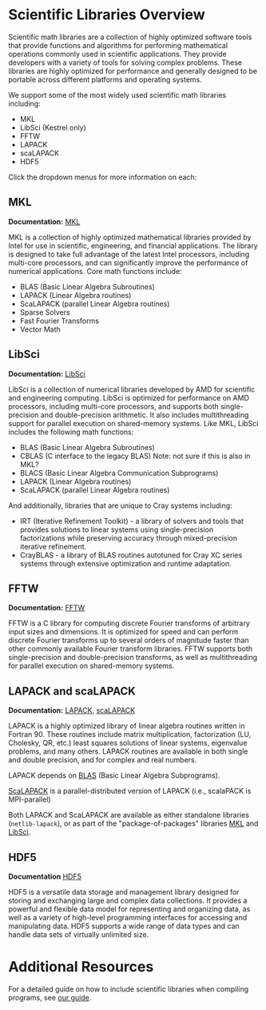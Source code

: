 # Scientific Libraries Overview

Scientific math libraries are a collection of highly optimized software tools that provide functions and algorithms for performing mathematical operations commonly used in scientific applications. They provide developers with a variety of tools for solving complex problems. These libraries are highly optimized for performance and generally designed to be portable across different platforms and operating systems. 

We support some of the most widely used scientific math libraries including:

* MKL 
* LibSci (Kestrel only)
* FFTW 
* LAPACK
* scaLAPACK
* HDF5 

Click the dropdown menus for more information on each:

## MKL
**Documentation:** [MKL](https://www.intel.com/content/www/us/en/developer/tools/oneapi/onemkl-documentation.html)

MKL is a collection of highly optimized mathematical libraries provided by Intel for use in scientific, engineering, and financial applications. The library is designed to take full advantage of the latest Intel processors, including multi-core processors, and can significantly improve the performance of numerical applications. Core math functions include: 

* BLAS (Basic Linear Algebra Subroutines) 
* LAPACK (Linear Algebra routines) 
* ScaLAPACK (parallel Linear Algebra routines) 
* Sparse Solvers 
* Fast Fourier Transforms 
* Vector Math 

## LibSci

**Documentation:** [LibSci](https://support.hpe.com/hpesc/public/docDisplay?docId=a00115110en_us&docLocale=en_US&page=Cray_Scientific_and_Math_Libraries_CSML_.html)

LibSci is a collection of numerical libraries developed by AMD for scientific and engineering computing. LibSci is optimized for performance on AMD processors, including multi-core processors, and supports both single-precision and double-precision arithmetic. It also includes multithreading support for parallel execution on shared-memory systems. Like MKL, LibSci includes the following math functions: 

* BLAS (Basic Linear Algebra Subroutines) 
* CBLAS (C interface to the legacy BLAS) Note: not sure if this is also in MKL? 
* BLACS (Basic Linear Algebra Communication Subprograms) 
* LAPACK (Linear Algebra routines) 
* ScaLAPACK (parallel Linear Algebra routines) 

And additionally, libraries that are unique to Cray systems including: 
* IRT (Iterative Refinement Toolkit) - a library of solvers and tools that provides solutions to linear systems using single-precision factorizations while preserving accuracy through mixed-precision iterative refinement. 
* CrayBLAS - a library of BLAS routines autotuned for Cray XC series systems through extensive optimization and runtime adaptation.  

## FFTW

**Documentation:** [FFTW](https://www.fftw.org/)

FFTW is a C library for computing discrete Fourier transforms of arbitrary input sizes and dimensions. It is optimized for speed and can perform discrete Fourier transforms up to several orders of magnitude faster than other commonly available Fourier transform libraries. FFTW supports both single-precision and double-precision transforms, as well as multithreading for parallel execution on shared-memory systems.


## LAPACK and scaLAPACK

**Documentation:** [LAPACK](https://netlib.org/lapack/), [scaLAPACK](https://netlib.org/scalapack/)

LAPACK is a highly optimized library of linear algebra routines written in Fortran 90. These routines include matrix multiplication, factorization (LU, Cholesky, QR, etc.) least squares solutions of linear systems, eigenvalue problems, and many others. LAPACK routines are available in both single and double precision, and for complex and real numbers.

LAPACK depends on [BLAS](https://netlib.org/lapack/faq.html#_blas) (Basic Linear Algebra Subprograms).

[ScaLAPACK](https://netlib.org/scalapack/) is a parallel-distributed version of LAPACK (i.e., scalaPACK is MPI-parallel)

Both LAPACK and ScaLAPACK are available as either standalone libraries (`netlib-lapack`), or as part of the "package-of-packages" libraries [MKL](mkl.md) and [LibSci](libsci.md).

## HDF5

**Documentation** [HDF5](https://portal.hdfgroup.org/display/HDF5/HDF5)

HDF5 is a versatile data storage and management library designed for storing and exchanging large and complex data collections. It provides a powerful and flexible data model for representing and organizing data, as well as a variety of high-level programming interfaces for accessing and manipulating data. HDF5 supports a wide range of data types and can handle data sets of virtually unlimited size.

# Additional Resources

For a detailed guide on how to include scientific libraries when compiling programs, see [our guide](deepdive.md).
